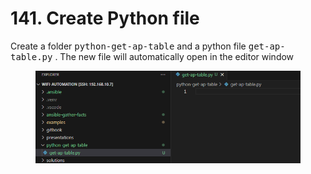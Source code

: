 # 141. Create Python file

Create a folder <kbd>python-get-ap-table</kbd> and a python file <kbd>get-ap-table.py</kbd>
. The new file will automatically open in the editor window

<figure><img src="../../.gitbook/assets/image (5) (1).png" alt=""><figcaption></figcaption></figure>
